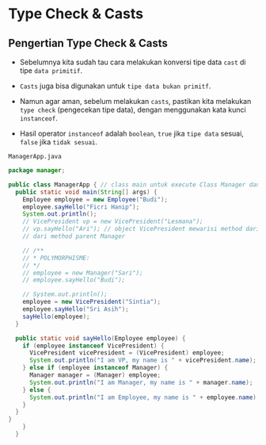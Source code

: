 # Type Check & Casts

## Pengertian Type Check & Casts

- Sebelumnya kita sudah tau cara melakukan konversi tipe data `cast` di tipe `data primitif`.

- `Casts` juga bisa digunakan untuk `tipe data bukan primitf`.

- Namun agar aman, sebelum melakukan `casts`, pastikan kita melakukan `type check` (pengecekan tipe data), dengan menggunakan kata kunci `instanceof`.

- Hasil operator `instanceof` adalah `boolean`, `true` jika `tipe data` sesuai, `false` jika `tidak sesuai`.

`ManagerApp.java`

```java
package manager;

public class ManagerApp { // class main untuk execute Class Manager dan turunannya.
  public static void main(String[] args) {
    Employee employee = new Employee("Budi");
    employee.sayHello("Ficri Hanip");
    System.out.println();
    // VicePresident vp = new VicePresident("Lesmana");
    // vp.sayHello("Ari"); // object VicePresident mewarisi method dari sayHello
    // dari method parent Manager

    // /**
    // * POLYMORPHISME:
    // */
    // employee = new Manager("Sari");
    // employee.sayHello("Budi");

    // System.out.println();
    employee = new VicePresident("Sintia");
    employee.sayHello("Sri Asih");
    sayHello(employee);
  }

  public static void sayHello(Employee employee) {
    if (employee instanceof VicePresident) {
      VicePresident vicePresident = (VicePresident) employee;
      System.out.println("I am VP, my name is " + vicePresident.name);
    } else if (employee instanceof Manager) {
      Manager manager = (Manager) employee;
      System.out.println("I am Manager, my name is " + manager.name);
    } else {
      System.out.println("I am Employee, my name is " + employee.name);
    }
  }
}
    }
  }
```


